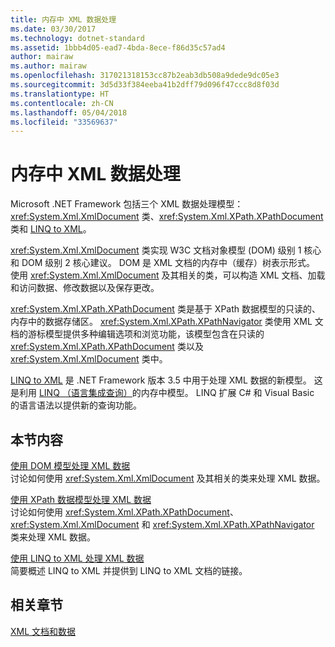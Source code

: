```yaml
---
title: 内存中 XML 数据处理
ms.date: 03/30/2017
ms.technology: dotnet-standard
ms.assetid: 1bbb4d05-ead7-4bda-8ece-f86d35c57ad4
author: mairaw
ms.author: mairaw
ms.openlocfilehash: 317021318153cc87b2eab3db508a9dede9dc05e3
ms.sourcegitcommit: 3d5d33f384eeba41b2dff79d096f47ccc8d8f03d
ms.translationtype: HT
ms.contentlocale: zh-CN
ms.lasthandoff: 05/04/2018
ms.locfileid: "33569637"
---
```

# <a name="processing-xml-data-in-memory"></a>内存中 XML 数据处理
Microsoft .NET Framework 包括三个 XML 数据处理模型：<xref:System.Xml.XmlDocument> 类、<xref:System.Xml.XPath.XPathDocument> 类和 [LINQ to XML](https://msdn.microsoft.com/library/f0fe21e9-ee43-4a55-b91a-0800e5782c13)。  
  
 <xref:System.Xml.XmlDocument> 类实现 W3C 文档对象模型 (DOM) 级别 1 核心和 DOM 级别 2 核心建议。 DOM 是 XML 文档的内存中（缓存）树表示形式。 使用 <xref:System.Xml.XmlDocument> 及其相关的类，可以构造 XML 文档、加载和访问数据、修改数据以及保存更改。  
  
 <xref:System.Xml.XPath.XPathDocument> 类是基于 XPath 数据模型的只读的、内存中的数据存储区。 <xref:System.Xml.XPath.XPathNavigator> 类使用 XML 文档的游标模型提供多种编辑选项和浏览功能，该模型包含在只读的 <xref:System.Xml.XPath.XPathDocument> 类以及 <xref:System.Xml.XmlDocument> 类中。  
  
 [LINQ to XML](https://msdn.microsoft.com/library/f0fe21e9-ee43-4a55-b91a-0800e5782c13) 是 .NET Framework 版本 3.5 中用于处理 XML 数据的新模型。 这是利用 [LINQ （语言集成查询）](https://msdn.microsoft.com/library/a73c4aec-5d15-4e98-b962-1274021ea93d)的内存中模型。 LINQ 扩展 C# 和 Visual Basic 的语言语法以提供新的查询功能。  
  
## <a name="in-this-section"></a>本节内容  
 [使用 DOM 模型处理 XML 数据](../../../../docs/standard/data/xml/process-xml-data-using-the-dom-model.md)  
 讨论如何使用 <xref:System.Xml.XmlDocument> 及其相关的类来处理 XML 数据。  
  
 [使用 XPath 数据模型处理 XML 数据](../../../../docs/standard/data/xml/process-xml-data-using-the-xpath-data-model.md)  
 讨论如何使用 <xref:System.Xml.XPath.XPathDocument>、<xref:System.Xml.XmlDocument> 和 <xref:System.Xml.XPath.XPathNavigator> 类来处理 XML 数据。  
  
 [使用 LINQ to XML 处理 XML 数据](../../../../docs/standard/data/xml/process-xml-data-using-linq-to-xml.md)  
 简要概述 LINQ to XML 并提供到 LINQ to XML 文档的链接。  
  
## <a name="related-sections"></a>相关章节  
 [XML 文档和数据](../../../../docs/standard/data/xml/index.md)
